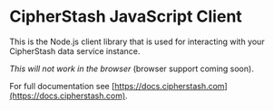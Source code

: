 # CipherStash JavaScript Client

This is the Node.js client library that is used for interacting with your CipherStash data service instance.

*This will not work in the browser* (browser support coming soon).

For full documentation see [https://docs.cipherstash.com](https://docs.cipherstash.com).
